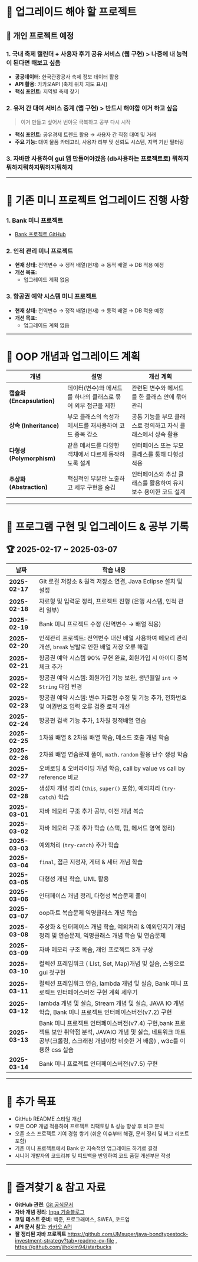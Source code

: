 # 📌 업그레이드 해야 할 프로젝트

## 🚀 개인 프로젝트 예정

### 1. 국내 축제 캘린더 + 사용자 후기 공유 서비스 (웹 구현) > 나중에 내 능력이 된다면 해보고 싶음
- **공공데이터:** 한국관광공사 축제 정보 데이터 활용
- **API 활용:** 카카오API (축제 위치 지도 표시)
- **핵심 포인트:** 지역별 축제 찾기

### 2. 유저 간 대여 서비스 중계 (앱 구현) > 반드시 해야함 이거 하고 싶음
> 이거 만들고 싶어서 번아웃 극복하고 공부 다시 시작
- **핵심 포인트:** 공유경제 트렌드 활용 → 사용자 간 직접 대여 및 거래
- **주요 기능:** 대여 물품 카테고리, 사용자 리뷰 및 신뢰도 시스템, 지역 기반 필터링

### 3. 자바만 사용하여 gui 앱 만들어야겠음 (db사용하는 프로젝트로) 뭐하지뭐하지뭐하지뭐하지뭐하지 

---

# 🔧 기존 미니 프로젝트 업그레이드 진행 사항

### 1. Bank 미니 프로젝트
- [Bank 프로젝트 GitHub](https://github.com/yoon0416/java_2025/tree/main/java_basic/src/bank)

### 2. 인적 관리 미니 프로젝트
- **현재 상태:** 전역변수 → 정적 배열(현재) → 동적 배열 → DB 적용 예정
- **개선 목표:**
  - 업그레이드 계획 없음

### 3. 항공권 예약 시스템 미니 프로젝트
- **현재 상태:** 전역변수 → 정적 배열(현재) → 동적 배열 → DB 적용 예정
- **개선 목표:**
  - 업그레이드 계획 없음

---

# 🔧 OOP 개념과 업그레이드 계획

| 개념 | 설명 | 개선 계획 |
|---|---|---|
| **캡슐화 (Encapsulation)** | 데이터(변수)와 메서드를 하나의 클래스로 묶어 외부 접근을 제한 | 관련된 변수와 메서드를 한 클래스 안에 묶어 관리 |
| **상속 (Inheritance)** | 부모 클래스의 속성과 메서드를 재사용하여 코드 중복 감소 | 공통 기능을 부모 클래스로 정의하고 자식 클래스에서 상속 활용 |
| **다형성 (Polymorphism)** | 같은 메서드를 다양한 객체에서 다르게 동작하도록 설계 | 인터페이스 또는 부모 클래스를 통해 다형성 적용 |
| **추상화 (Abstraction)** | 핵심적인 부분만 노출하고 세부 구현을 숨김 | 인터페이스와 추상 클래스를 활용하여 유지보수 용이한 코드 설계 |

---

# 📅 프로그램 구현 및 업그레이드 & 공부 기록

## 🏆 2025-02-17 ~ 2025-03-07

| 날짜 | 학습 내용 |
|---|---|
| **2025-02-17** | Git 로컬 저장소 & 원격 저장소 연결, Java Eclipse 설치 및 설정 |
| **2025-02-18** | 자료형 및 입력문 정리, 프로젝트 진행 (은행 시스템, 인적 관리 일부) |
| **2025-02-19** | Bank 미니 프로젝트 수정 (전역변수 → 배열 적용) |
| **2025-02-20** | 인적관리 프로젝트: 전역변수 대신 배열 사용하여 메모리 관리 개선, `break` 남발로 인한 배열 저장 오류 해결 |
| **2025-02-21** | 항공권 예약 시스템 90% 구현 완료, 회원가입 시 아이디 중복 체크 추가 |
| **2025-02-22** | 항공권 예약 시스템: 회원가입 기능 보완, 생년월일 `int` → `String` 타입 변경 |
| **2025-02-23** | 항공권 예약 시스템: 변수 자료형 수정 및 기능 추가, 전화번호 및 여권번호 입력 오류 검증 로직 개선 |
| **2025-02-24** | 항공편 검색 기능 추가, 1차원 정적배열 연습 |
| **2025-02-25** | 1차원 배열 & 2차원 배열 학습, 메소드 호출 개념 학습 |
| **2025-02-26** | 2차원 배열 연습문제 풀이, `math.random` 활용 난수 생성 학습 |
| **2025-02-27** | 오버로딩 & 오버라이딩 개념 학습, call by value vs call by reference 비교 |
| **2025-02-28** | 생성자 개념 정리 (`this`, `super()` 포함), 예외처리 (`try-catch`) 학습 |
| **2025-03-01** | 자바 메모리 구조 추가 공부, 이전 개념 복습 |
| **2025-03-02** | 자바 메모리 구조 추가 학습 (스택, 힙, 메서드 영역 정리) |
| **2025-03-03** | 예외처리 (`try-catch`) 추가 학습 |
| **2025-03-04** | `final`, 접근 지정자, 게터 & 세터 개념 학습 |
| **2025-03-05** | 다형성 개념 학습, UML 활용 |
| **2025-03-06** | 인터페이스 개념 정리, 다형성 복습문제 풀이 |
| **2025-03-07** | oop파트 복습문제 익명클래스 개념 학습|
| **2025-03-08** | 추상화 & 인터페이스 개념 학습, 예외처리 & 예외던지기 개념 정리 및 연습문제, 익명클래스 개념 학습 및 연습문제 |
| **2025-03-09** | 자바 메모리 구조 복습, 개인 프로젝트 3개 구상 |
| **2025-03-10** | 컬렉션 프레임워크 ( LIst, Set, Map)개념 및 실습, 스윙으로 gui 첫구현 |
| **2025-03-11** | 컬렉션 프레임워크 연습, lambda 개념 및 실습, Bank 미니 프로젝트 인터페이스버전 구현 계획 세우기 |
| **2025-03-12** | lambda 개념 및 실습, Stream 개념 및 실습, JAVA IO 개념 학습, Bank 미니 프로젝트 인터페이스버전(v7.2) 구현 |
| **2025-03-13** | Bank 미니 프로젝트 인터페이스버전(v7.4) 구현,bank 프로젝트 보안 취약점 분석, JAVAIO 개념 및 실습, 네트워크 파트 공부(크롤링, 스크래핑 개념이랑 비슷한 거 배움) , w3c를 이용한 css 실습 |
| **2025-03-14** | Bank 미니 프로젝트 인터페이스버전(v7.5) 구현|
---

# 🎯 추가 목표

- GitHub README 스타일 개선
- 모든 OOP 개념 적용하여 프로젝트 리팩토링 & 성능 향상 후 비교 분석
- 오픈 소스 프로젝트 기여 경험 쌓기 (쉬운 이슈부터 해결, 문서 정리 및 버그 리포트 포함)
- 기존 미니 프로젝트에서 Bank 만 지속적인 업그레이드 하기로 결정
- 시니어 개발자의 코드리뷰 및 피드백을 반영하여 코드 품질 개선부분 작성

---

# 🔗 즐겨찾기 & 참고 자료

- **GitHub 관련**: [Git 공식문서](https://git-scm.com/doc)
- **자바 개념 정리**: [Inpa 기술블로그](https://inpa.tistory.com/)
- **코딩 테스트 준비**: 백준, 프로그래머스, SWEA, 코드업
- **API 문서 참고**: [카카오 API](https://developers.kakao.com/)
- **잘 정리된 자바 프로젝트** https://github.com/JMsuper/java-bondtypestock-investment-strategy?tab=readme-ov-file , https://github.com/jihokim94/starbucks
---

